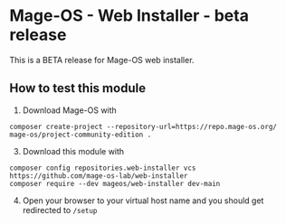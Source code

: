 # Mage-OS - Web Installer - beta release

This is a BETA release for Mage-OS web installer.

## How to test this module

1. Download Mage-OS with  
```shell
composer create-project --repository-url=https://repo.mage-os.org/ mage-os/project-community-edition .
```
3. Download this module with
```shell
composer config repositories.web-installer vcs https://github.com/mage-os-lab/web-installer
composer require --dev mageos/web-installer dev-main
```
4. Open your browser to your virtual host name and you should get redirected to `/setup`
